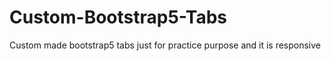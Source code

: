 # Custom-Bootstrap5-Tabs
Custom made bootstrap5 tabs just for practice purpose and it is responsive
